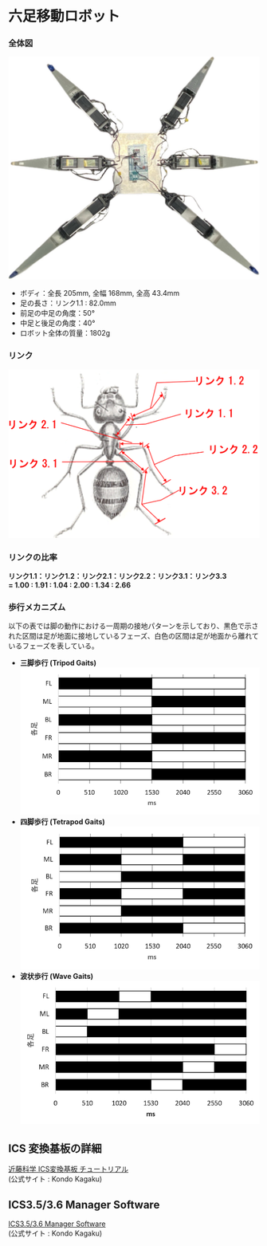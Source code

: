 # 六足移動ロボット

### 全体図
![alt text](media/ant_robot_fullbody.jpg)  
- ボディ：全長 205mm, 全幅 168mm, 全高 43.4mm
- 足の長さ：リンク1.1 : 82.0mm
- 前足の中足の角度：50°
- 中足と後足の角度：40°
- ロボット全体の質量：1802g

### リンク
![alt text](media/link_config_1.png)

### リンクの比率
**リンク1.1：リンク1.2：リンク2.1：リンク2.2：リンク3.1：リンク3.3  
=  1.00   :     1.91 :     1.04 :     2.00 :     1.34 : 2.66**

### 歩行メカニズム

以下の表では脚の動作における一周期の接地パターンを示しており、黒色で示された区間は足が地面に接地しているフェーズ、白色の区間は足が地面から離れているフェーズを表している。
- **三脚歩行 (Tripod Gaits)**  
![alt text](media/Tripod_Gaits.png)
- **四脚歩行 (Tetrapod Gaits)**  
![alt text](media/Tetrapod_Gaits.png)
- **波状歩行 (Wave Gaits)**
![alt text](media/Wave_Gaits.png)


## ICS 変換基板の詳細
[近藤科学 ICS変換基板 チュートリアル](https://kondo-robot.com/faq/ics_board_-tutorial1)  
(公式サイト : Kondo Kagaku)

##  ICS3.5/3.6 Manager Software
[ICS3.5/3.6 Manager Software](https://kondo-robot.com/faq/ics35mag)  
(公式サイト : Kondo Kagaku)